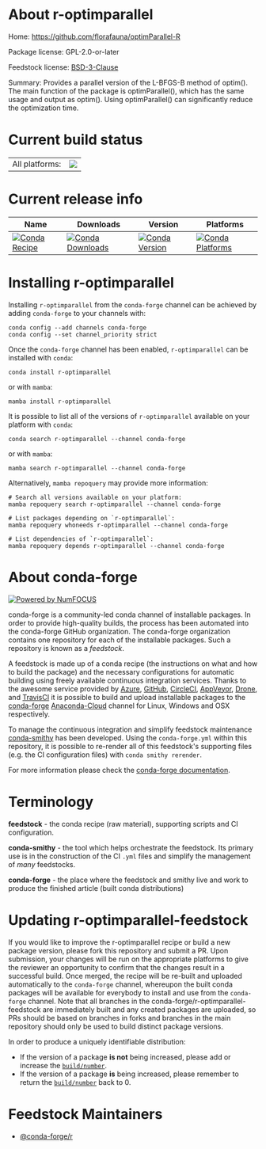 About r-optimparallel
=====================

Home: https://github.com/florafauna/optimParallel-R

Package license: GPL-2.0-or-later

Feedstock license: [BSD-3-Clause](https://github.com/conda-forge/r-optimparallel-feedstock/blob/main/LICENSE.txt)

Summary: Provides a parallel version of the L-BFGS-B method of optim(). The main function of the package is optimParallel(), which has the same usage and output as optim(). Using optimParallel() can significantly reduce the optimization time.

Current build status
====================


<table><tr><td>All platforms:</td>
    <td>
      <a href="https://dev.azure.com/conda-forge/feedstock-builds/_build/latest?definitionId=17237&branchName=main">
        <img src="https://dev.azure.com/conda-forge/feedstock-builds/_apis/build/status/r-optimparallel-feedstock?branchName=main">
      </a>
    </td>
  </tr>
</table>

Current release info
====================

| Name | Downloads | Version | Platforms |
| --- | --- | --- | --- |
| [![Conda Recipe](https://img.shields.io/badge/recipe-r--optimparallel-green.svg)](https://anaconda.org/conda-forge/r-optimparallel) | [![Conda Downloads](https://img.shields.io/conda/dn/conda-forge/r-optimparallel.svg)](https://anaconda.org/conda-forge/r-optimparallel) | [![Conda Version](https://img.shields.io/conda/vn/conda-forge/r-optimparallel.svg)](https://anaconda.org/conda-forge/r-optimparallel) | [![Conda Platforms](https://img.shields.io/conda/pn/conda-forge/r-optimparallel.svg)](https://anaconda.org/conda-forge/r-optimparallel) |

Installing r-optimparallel
==========================

Installing `r-optimparallel` from the `conda-forge` channel can be achieved by adding `conda-forge` to your channels with:

```
conda config --add channels conda-forge
conda config --set channel_priority strict
```

Once the `conda-forge` channel has been enabled, `r-optimparallel` can be installed with `conda`:

```
conda install r-optimparallel
```

or with `mamba`:

```
mamba install r-optimparallel
```

It is possible to list all of the versions of `r-optimparallel` available on your platform with `conda`:

```
conda search r-optimparallel --channel conda-forge
```

or with `mamba`:

```
mamba search r-optimparallel --channel conda-forge
```

Alternatively, `mamba repoquery` may provide more information:

```
# Search all versions available on your platform:
mamba repoquery search r-optimparallel --channel conda-forge

# List packages depending on `r-optimparallel`:
mamba repoquery whoneeds r-optimparallel --channel conda-forge

# List dependencies of `r-optimparallel`:
mamba repoquery depends r-optimparallel --channel conda-forge
```


About conda-forge
=================

[![Powered by
NumFOCUS](https://img.shields.io/badge/powered%20by-NumFOCUS-orange.svg?style=flat&colorA=E1523D&colorB=007D8A)](https://numfocus.org)

conda-forge is a community-led conda channel of installable packages.
In order to provide high-quality builds, the process has been automated into the
conda-forge GitHub organization. The conda-forge organization contains one repository
for each of the installable packages. Such a repository is known as a *feedstock*.

A feedstock is made up of a conda recipe (the instructions on what and how to build
the package) and the necessary configurations for automatic building using freely
available continuous integration services. Thanks to the awesome service provided by
[Azure](https://azure.microsoft.com/en-us/services/devops/), [GitHub](https://github.com/),
[CircleCI](https://circleci.com/), [AppVeyor](https://www.appveyor.com/),
[Drone](https://cloud.drone.io/welcome), and [TravisCI](https://travis-ci.com/)
it is possible to build and upload installable packages to the
[conda-forge](https://anaconda.org/conda-forge) [Anaconda-Cloud](https://anaconda.org/)
channel for Linux, Windows and OSX respectively.

To manage the continuous integration and simplify feedstock maintenance
[conda-smithy](https://github.com/conda-forge/conda-smithy) has been developed.
Using the ``conda-forge.yml`` within this repository, it is possible to re-render all of
this feedstock's supporting files (e.g. the CI configuration files) with ``conda smithy rerender``.

For more information please check the [conda-forge documentation](https://conda-forge.org/docs/).

Terminology
===========

**feedstock** - the conda recipe (raw material), supporting scripts and CI configuration.

**conda-smithy** - the tool which helps orchestrate the feedstock.
                   Its primary use is in the construction of the CI ``.yml`` files
                   and simplify the management of *many* feedstocks.

**conda-forge** - the place where the feedstock and smithy live and work to
                  produce the finished article (built conda distributions)


Updating r-optimparallel-feedstock
==================================

If you would like to improve the r-optimparallel recipe or build a new
package version, please fork this repository and submit a PR. Upon submission,
your changes will be run on the appropriate platforms to give the reviewer an
opportunity to confirm that the changes result in a successful build. Once
merged, the recipe will be re-built and uploaded automatically to the
`conda-forge` channel, whereupon the built conda packages will be available for
everybody to install and use from the `conda-forge` channel.
Note that all branches in the conda-forge/r-optimparallel-feedstock are
immediately built and any created packages are uploaded, so PRs should be based
on branches in forks and branches in the main repository should only be used to
build distinct package versions.

In order to produce a uniquely identifiable distribution:
 * If the version of a package **is not** being increased, please add or increase
   the [``build/number``](https://docs.conda.io/projects/conda-build/en/latest/resources/define-metadata.html#build-number-and-string).
 * If the version of a package **is** being increased, please remember to return
   the [``build/number``](https://docs.conda.io/projects/conda-build/en/latest/resources/define-metadata.html#build-number-and-string)
   back to 0.

Feedstock Maintainers
=====================

* [@conda-forge/r](https://github.com/conda-forge/r/)

